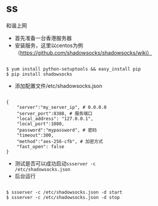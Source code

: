 # ss
和谐上网

* 首先准备一台香港服务器
* 安装服务，这里以centos为例（https://github.com/shadowsocks/shadowsocks/wiki）  
<pre><code>
$ yum install python-setuptools && easy_install pip
$ pip install shadowsocks
</code></pre>
* 添加配置文件/etc/shadowsocks.json
<pre><code>
{
    "server":"my_server_ip", # 0.0.0.0
    "server_port":8388, # 服务端口
    "local_address": "127.0.0.1",
    "local_port":1080,
    "password":"mypassword", # 密码
    "timeout":300,
    "method":"aes-256-cfb", # 加密方式
    "fast_open": false
}
</code></pre>
* 测试是否可以成功启动<code>ssserver -c /etc/shadowsocks.json</code>
* 后台运行
<pre><code>
$ ssserver -c /etc/shadowsocks.json -d start
$ ssserver -c /etc/shadowsocks.json -d stop
</code></pre>